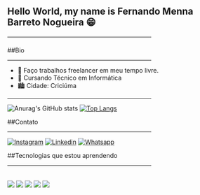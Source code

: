 ## Hello World, my name is Fernando Menna Barreto Nogueira 😁<hr color="#ff0000" width="65%" align="left"> 

##Bio<hr color="#ff0000" width="65%" align="left"> 

- 🔭 Faço trabalhos freelancer em meu tempo livre.
- 📘 Cursando Técnico em Informática
- 🏙 Cidade: Criciúma
<hr color="#ff0000" width="65%" align="left"> 

![Anurag's GitHub stats](https://github-readme-stats.vercel.app/api?username=FerNogueiraa&show_icons=true&theme=dark)
[![Top Langs](https://github-readme-stats.vercel.app/api/top-langs/?username=FerNogueiraa)](https://github.com/anuraghazra/github-readme-stats)

##Contato<hr color="#ff0000" width="65%" align="left"> 
[![Instagram](https://img.shields.io/badge/Instagram-E4405F?style=for-the-badge&logo=instagram&logoColor=white)](https://www.instagram.com/fernandombn_/) [![Linkedin](https://img.shields.io/badge/LinkedIn-0077B5?style=for-the-badge&logo=linkedin&logoColor=white)](https://www.linkedin.com/in/fernando-menna-barreto-nogueira-b96a63283/) [![Whatsapp](https://img.shields.io/badge/WhatsApp-25D366?style=for-the-badge&logo=whatsapp&logoColor=white)](wa.me/48988592335)


##Tecnologias que estou aprendendo<hr color="#ff0000" width="65%" align="left"> 
<div style="display: inline_block"> <br/>
    <img align="center" src="https://img.shields.io/badge/HTML-239120?style=for-the-badge&logo=html5&logoColor=white">
    <img align="center" src="https://img.shields.io/badge/Python-3776AB?style=for-the-badge&logo=python&logoColor=white">
    <img align="center" src="https://img.shields.io/badge/Arduino_IDE-00979D?style=for-the-badge&logo=arduino&logoColor=white">
    <img align="center" src="https://img.shields.io/badge/CSS-239120?&style=for-the-badge&logo=css3&logoColor=white">
    <img align="center" src="https://img.shields.io/badge/Python-3776AB?style=for-the-badge&logo=python&logoColor=white">
</div>


